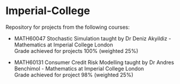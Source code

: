 # Imperial-College

Repository for projects from the following courses:

- MATH60047 Stochastic Simulation taught by Dr Deniz Akyildiz - Mathematics at Imperial College London   
Grade achieved for projects 100% (weighted 25%)

- MATH60131 Consumer Credit Risk Modelling taught by Dr Andres Benchimol - Mathematics at Imperial College London  
Grade achieved for project 98% (weighted 25%)
